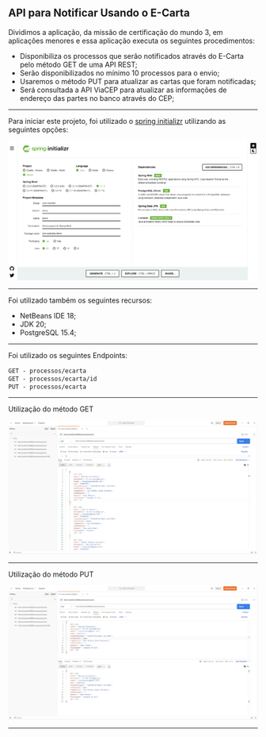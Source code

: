 ## API para Notificar Usando o E-Carta

Dividimos a aplicação, da missão de certificação do mundo 3, em aplicações menores e essa aplicação executa os seguintes procedimentos:

- Disponibiliza os processos que serão notificados através do E-Carta pelo método GET de uma API REST;
- Serão disponibilizados no mínimo 10 processos para o envio; 
- Usaremos o método PUT para atualizar as cartas que foram notificadas; 
- Será consultada a API ViaCEP para atualizar as informações de endereço das partes no banco através do CEP;

<hr>

Para iniciar este projeto, foi utilizado o [spring initializr](https://start.spring.io/) utilizando as seguintes opções:

![image](spring.png)

<hr>

Foi utilizado também os seguintes recursos:
* NetBeans IDE 18;
* JDK 20;
* PostgreSQL 15.4;

<hr>

Foi utilizado os seguintes Endpoints:

```
GET - processos/ecarta
GET - processos/ecarta/id
PUT - processos/ecarta
```
<hr>

Utilização do método GET

![image](get.png)

<hr>

Utilização do método PUT

![image](put.png)

<hr>
